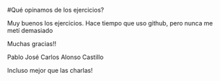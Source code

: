 #Qué opinamos de los ejercicios?

Muy buenos los ejercicios. Hace tiempo que uso github, pero nunca me metí demasiado

Muchas gracias!!

Pablo José Carlos Alonso Castillo

Incluso mejor que las charlas!


